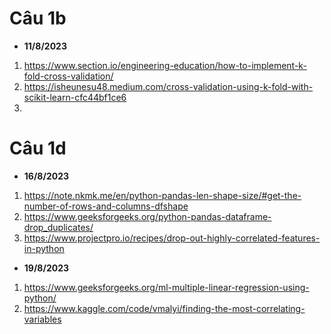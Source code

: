# Câu 1b
- **11/8/2023**
1. https://www.section.io/engineering-education/how-to-implement-k-fold-cross-validation/
2. https://isheunesu48.medium.com/cross-validation-using-k-fold-with-scikit-learn-cfc44bf1ce6
3. 
# Câu 1d
- **16/8/2023**
1. https://note.nkmk.me/en/python-pandas-len-shape-size/#get-the-number-of-rows-and-columns-dfshape
2. https://www.geeksforgeeks.org/python-pandas-dataframe-drop_duplicates/
3. https://www.projectpro.io/recipes/drop-out-highly-correlated-features-in-python
- **19/8/2023**
1. https://www.geeksforgeeks.org/ml-multiple-linear-regression-using-python/
2. https://www.kaggle.com/code/vmalyi/finding-the-most-correlating-variables
